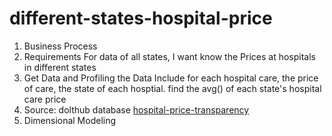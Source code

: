 # different-states-hospital-price

1) Business Process
2) Requirements For data of all states, I want know the Prices at hospitals in different states
3) Get Data and Profiling the Data Include for each hospital care, the price of care, the state of each hosptial.
    find the avg() of each state's hospital care price
4) Source: dolthub database [hospital-price-transparency](https://www.dolthub.com/repositories/dolthub/hospital-price-transparency/data/master)
5) Dimensional Modeling
